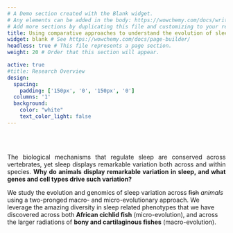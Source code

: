 ```yaml
---
# A Demo section created with the Blank widget.
# Any elements can be added in the body: https://wowchemy.com/docs/writing-markdown-latex/
# Add more sections by duplicating this file and customizing to your requirements.
title: Using comparative approaches to understand the evolution of sleep
widget: blank # See https://wowchemy.com/docs/page-builder/
headless: true # This file represents a page section.
weight: 20 # Order that this section will appear.

active: true
#title: Research Overview
design:
  spacing:
    padding: ['150px', '0', '150px', '0']
  columns: '1'
  background:
    color: "white"
    text_color_light: false
---
```

<br> 
<br>

<p align="justify">The biological mechanisms that regulate sleep are conserved across vertebrates, yet sleep displays remarkable variation both across and within species. <b>Why do animals display remarkable variation in sleep, and what genes and cell types drive such variation?</b>

<br>

We study the evolution and genomics of sleep variation across ~~fish~~ *_animals_* using a two-pronged macro- and micro-evolutionary approach. We leverage the amazing diversity in sleep related phenotypes that we have discovered across both <b>African cichlid fish</b> (micro-evolution), and across the larger radiations of <b>bony and cartilaginous fishes</b> (macro-evolution).</p>
